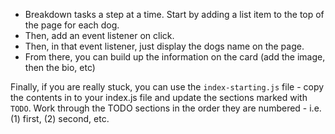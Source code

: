 * Breakdown tasks a step at a time. Start by adding a list item to the top of the page for each dog.
* Then, add an event listener on click.
* Then, in that event listener, just display the dogs name on the page.
* From there, you can build up the information on the card (add the image, then the bio, etc)

Finally, if you are really stuck, you can use the `index-starting.js` file - copy the contents in to your index.js file and update the sections marked with `TODO`. Work through the TODO sections in the order they are numbered - i.e. (1) first, (2) second, etc.